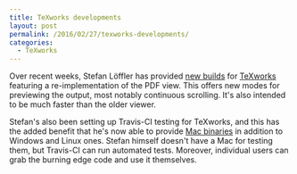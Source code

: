 ```yaml
---
title: TeXworks developments
layout: post
permalink: /2016/02/27/texworks-developments/
categories:
  - TeXworks
---
```

Over recent weeks, Stefan Löffler has provided [new builds](https://drive.google.com/folderview?id=0B5iVT8Q7W44pNDlQVm9uRGpEWHc&tid=0B5iVT8Q7W44pMkNLblFjUzdQUVE) for [TeXworks](https://tug.org/texworks/)
featuring a re-implementation of the PDF view. This offers
new modes for previewing the output, most notably continuous scrolling.
It's also intended to be much faster than the older viewer.

Stefan's also been setting up Travis-CI testing for TeXworks, and this
has the added benefit that he's now able to provide [Mac binaries](https://bintray.com/stloeffler/generic/Latest-TeXworks-Mac/_latestVersion) in addition
to Windows and Linux ones. Stefan himself doesn't have a Mac for testing
them, but Travis-CI can run automated tests. Moreover, individual users
can grab the burning edge code and use it themselves.
